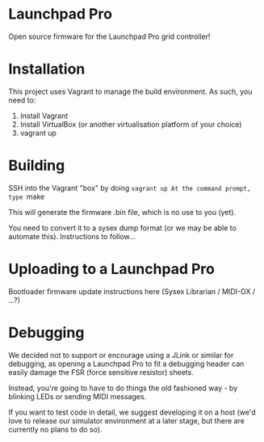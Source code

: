 # Launchpad Pro
Open source firmware for the Launchpad Pro grid controller!

# Installation
This project uses Vagrant to manage the build environment. As such, you need to:

1. Install Vagrant
2. Install VirtualBox (or another virtualisation platform of your choice)
3. vagrant up

# Building
SSH into the Vagrant "box" by doing `vagrant up
At the command prompt, type `make

This will generate the firmware .bin file, which is no use to you (yet).

You need to convert it to a sysex dump format (or we may be able to automate this).  Instructions to follow...

# Uploading to a Launchpad Pro
Bootloader firmware update instructions here (Sysex Librarian / MIDI-OX / ...?)

# Debugging
We decided not to support or encourage using a JLink or similar for debugging, as opening a Launchpad Pro to fit a debugging header can easily damage the FSR (force sensitive resistor) sheets.

Instead, you're going to have to do things the old fashioned way - by blinking LEDs or sending MIDI messages.

If you want to test code in detail, we suggest developing it on a host (we'd love to release our simulator environment at a later stage, but there are currently no plans to do so).

